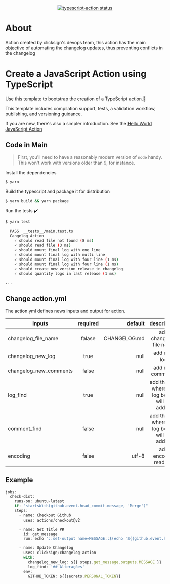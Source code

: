 <p align="center">
  <a href="https://github.com/actions/typescript-action/actions"><img alt="typescript-action status" src="https://github.com/actions/typescript-action/workflows/build-test/badge.svg"></a>
</p>

# About

Action created by clicksign's devops team, this action has the main objective of automating the changelog updates, thus preventing conflicts in the changelog 

# Create a JavaScript Action using TypeScript

Use this template to bootstrap the creation of a TypeScript action.:rocket:

This template includes compilation support, tests, a validation workflow, publishing, and versioning guidance.  

If you are new, there's also a simpler introduction.  See the [Hello World JavaScript Action](https://github.com/actions/hello-world-javascript-action)

## Code in Main

> First, you'll need to have a reasonably modern version of `node` handy. This won't work with versions older than 9, for instance.

Install the dependencies  
```bash
$ yarn
```

Build the typescript and package it for distribution
```bash
$ yarn build && yarn package
```

Run the tests :heavy_check_mark:  
```bash
$ yarn test

  PASS  __tests__/main.test.ts
  Cangelog Action
    ✓ should read file not found (8 ms)
    ✓ should read file (3 ms)
    ✓ should mount final log with one line
    ✓ should mount final log with multi line
    ✓ should mount final log with four line (1 ms)
    ✓ should mount final log with four line (1 ms)
    ✓ should create new version release in changelog
    ✓ should quantity logs in last release (1 ms)

...
```

## Change action.yml

The action.yml defines news inputs and output for action.

| Inputs                       |    required   |    default   |                  description                  |
|------------------------------|:-------------:|-------------:|:---------------------------------------------:|
| changelog_file_name          | falase        | CHANGELOG.md | add changelog file name                       |
| changelog_new_log            | true          | null         | add new log                                   |
| changelog_new_comments       | false         | null         | add new comments                              |
| log_find                     | true          | null         | add the key where the log below will be added |
| comment_find                 | false         | null         | add the key where the log below will be added |
| encoding                     | false         | utf-8        | add encoded read file                         |


## Example

```javascript
jobs:
  check-dist:
    runs-on: ubuntu-latest
    if: "startsWith(github.event.head_commit.message, 'Merge')"
    steps:
      - name: Checkout Github
        uses: actions/checkout@v2

      - name: Get Title PR
        id: get_message
        run: echo "::set-output name=MESSAGE::$(echo '${{github.event.head_commit.message}}' | tail -n 1)"

      - name: Update Changelog
        uses: clicksign/changelog-action
        with:
          changelog_new_log: ${{ steps.get_message.outputs.MESSAGE }}
          log_find: '## Alterações'
        env:
          GITHUB_TOKEN: ${{secrets.PERSONAL_TOKEN}}
```